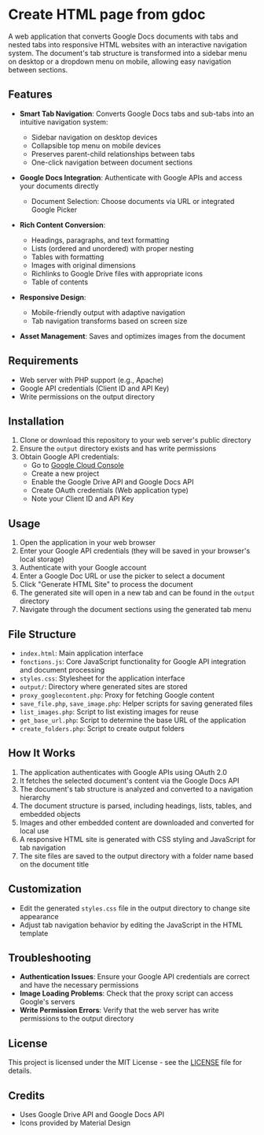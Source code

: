 # Create HTML page from gdoc

A web application that converts Google Docs documents with tabs and nested tabs into responsive HTML websites with an interactive navigation system. The document's tab structure is transformed into a sidebar menu on desktop or a dropdown menu on mobile, allowing easy navigation between sections.

## Features

- **Smart Tab Navigation**: Converts Google Docs tabs and sub-tabs into an intuitive navigation system:

  - Sidebar navigation on desktop devices
  - Collapsible top menu on mobile devices
  - Preserves parent-child relationships between tabs
  - One-click navigation between document sections

- **Google Docs Integration**: Authenticate with Google APIs and access your documents directly
  - Document Selection: Choose documents via URL or integrated Google Picker
- **Rich Content Conversion**:

  - Headings, paragraphs, and text formatting
  - Lists (ordered and unordered) with proper nesting
  - Tables with formatting
  - Images with original dimensions
  - Richlinks to Google Drive files with appropriate icons
  - Table of contents

- **Responsive Design**:
  - Mobile-friendly output with adaptive navigation
  - Tab navigation transforms based on screen size
- **Asset Management**: Saves and optimizes images from the document

## Requirements

- Web server with PHP support (e.g., Apache)
- Google API credentials (Client ID and API Key)
- Write permissions on the output directory

## Installation

1. Clone or download this repository to your web server's public directory
2. Ensure the `output` directory exists and has write permissions
3. Obtain Google API credentials:
   - Go to [Google Cloud Console](https://console.cloud.google.com/)
   - Create a new project
   - Enable the Google Drive API and Google Docs API
   - Create OAuth credentials (Web application type)
   - Note your Client ID and API Key

## Usage

1. Open the application in your web browser
2. Enter your Google API credentials (they will be saved in your browser's local storage)
3. Authenticate with your Google account
4. Enter a Google Doc URL or use the picker to select a document
5. Click "Generate HTML Site" to process the document
6. The generated site will open in a new tab and can be found in the `output` directory
7. Navigate through the document sections using the generated tab menu

## File Structure

- `index.html`: Main application interface
- `fonctions.js`: Core JavaScript functionality for Google API integration and document processing
- `styles.css`: Stylesheet for the application interface
- `output/`: Directory where generated sites are stored
- `proxy_googlecontent.php`: Proxy for fetching Google content
- `save_file.php`, `save_image.php`: Helper scripts for saving generated files
- `list_images.php`: Script to list existing images for reuse
- `get_base_url.php`: Script to determine the base URL of the application
- `create_folders.php`: Script to create output folders

## How It Works

1. The application authenticates with Google APIs using OAuth 2.0
2. It fetches the selected document's content via the Google Docs API
3. The document's tab structure is analyzed and converted to a navigation hierarchy
4. The document structure is parsed, including headings, lists, tables, and embedded objects
5. Images and other embedded content are downloaded and converted for local use
6. A responsive HTML site is generated with CSS styling and JavaScript for tab navigation
7. The site files are saved to the output directory with a folder name based on the document title

## Customization

- Edit the generated `styles.css` file in the output directory to change site appearance
- Adjust tab navigation behavior by editing the JavaScript in the HTML template

## Troubleshooting

- **Authentication Issues**: Ensure your Google API credentials are correct and have the necessary permissions
- **Image Loading Problems**: Check that the proxy script can access Google's servers
- **Write Permission Errors**: Verify that the web server has write permissions to the output directory

## License

This project is licensed under the MIT License - see the [LICENSE](LICENSE) file for details.

## Credits

- Uses Google Drive API and Google Docs API
- Icons provided by Material Design
